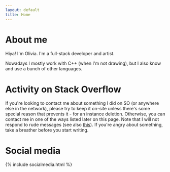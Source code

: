 ```yaml
---
layout: default
title: Home
---
```



# About me

Hiya! I'm Olivia. I'm a full-stack developer and artist. 

Nowadays I mostly work with C++ (when I'm not drawing), but I also know and use a bunch of other languages.

# Activity on Stack Overflow 

If you're looking to contact me about something I did on SO (or anywhere else in the network), please try to keep it on-site unless there's some special reason that prevents it - for an instance deletion. Otherwise, you can contact me in one of the ways listed later on this page. Note that I will not respond to rude messages (see also [this](https://meta.stackoverflow.com/a/262202)). If you're angry about something, take a breather before you start writing.



# Social media 

{% include socialmedia.html %}

